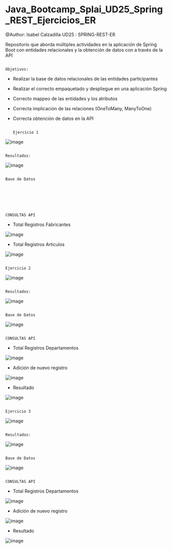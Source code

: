 # Java_Bootcamp_Splai_UD25_Spring_REST_Ejercicios_ER

@Author: Isabel Calzadilla
UD25 : SPRING-REST-ER

Repositorio que aborda múltiples actividades en la aplicación de Spring Boot con entidades relacionales y la obtención de datos con a través de la API



                                                                         Objetivos:

  - Realizar la base de datos relacionales de las entidades participantes
  - Realizar el correcto empaquetado y despliegue en una aplicación Spring
  - Correcto mappeo de las entidades y los atributos
  - Correcta implicación de las relaciones (OneToMany, ManyToOne)
  - Correcta obtención de datos en la API
  
  
  
                                                                        Ejercicio 1
                                                                        
                                                                        
                                                                        
![image](https://user-images.githubusercontent.com/36207623/155891536-3db40b78-89a6-4f4a-986e-f42119207321.png)

  
  
                                                                        Resultados:
                                                                        
                                                                        
 ![image](https://user-images.githubusercontent.com/36207623/155891713-8dd08416-0e9b-47b2-9761-57c111936be0.png)


                                                                        Base de Datos
                                                                        
                                                                        
                                                                        

  
  
                                                                        CONSULTAS API
                                                                        
                                                                        
   - Total Registros Fabricantes
   
   ![image](https://user-images.githubusercontent.com/36207623/155891837-a5721a5d-2e5e-4b72-8a6f-be65e805d901.png)
   
   - Total Registros Articulos 

![image](https://user-images.githubusercontent.com/36207623/155891887-10c79ac0-9799-45e5-aa76-b4dea5d968dd.png)

                           
                                            
                                                                        
                                                                      
                                                                      
                                                                        Ejercicio 2
                                                                        
   ![image](https://user-images.githubusercontent.com/36207623/155891954-49817c62-017b-484f-9ee1-6e26209b6980.png)
  
                                                                        
                                                                         Resultados:
                                                                        
                                                                        
 ![image](https://user-images.githubusercontent.com/36207623/155891713-8dd08416-0e9b-47b2-9761-57c111936be0.png)


                                                                        Base de Datos
                                                                        
                                                                        
                                                                        
![image](https://user-images.githubusercontent.com/36207623/155892021-ef89f4b1-d5fa-43fd-9ca4-0b57df48e336.png)
  
  
                                                                        CONSULTAS API
                                                                        
                                                                        
   - Total Registros Departamentos

![image](https://user-images.githubusercontent.com/36207623/155892056-7f73be1e-a16c-4f5c-85b4-0850fd00bdee.png)

   - Adición de nuevo registro
   
   ![image](https://user-images.githubusercontent.com/36207623/155892151-071a3996-87c1-41ee-a260-51ae9d8f985e.png)


  - Resultado

![image](https://user-images.githubusercontent.com/36207623/155892192-4aa830c5-b66c-4467-b7fb-f7d0688677ab.png)

  
           
                                                                        Ejercicio 3
                                                                        
  ![image](https://user-images.githubusercontent.com/36207623/155892227-d76334e7-a449-45b5-b47a-0d9695b7d2ac.png)
  
                                                                        
                                                                         Resultados:
                                                                        
                                                                        
![image](https://user-images.githubusercontent.com/36207623/155892255-ab5cf74d-23b3-4592-9cfb-fdb07e2156a3.png)


                                                                        Base de Datos
                                                                        
                                                                        
                                                                        
![image](https://user-images.githubusercontent.com/36207623/155892021-ef89f4b1-d5fa-43fd-9ca4-0b57df48e336.png)
  
  
                                                                        CONSULTAS API
                                                                        
                                                                        
   - Total Registros Departamentos

![image](https://user-images.githubusercontent.com/36207623/155892056-7f73be1e-a16c-4f5c-85b4-0850fd00bdee.png)

   - Adición de nuevo registro
   
   ![image](https://user-images.githubusercontent.com/36207623/155892151-071a3996-87c1-41ee-a260-51ae9d8f985e.png)


  - Resultado

![image](https://user-images.githubusercontent.com/36207623/155892192-4aa830c5-b66c-4467-b7fb-f7d0688677ab.png)
